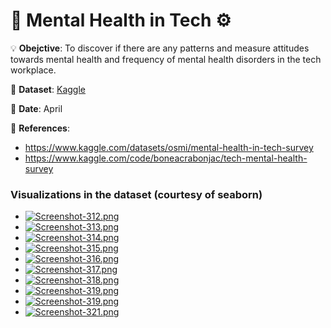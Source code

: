 # 🧠 Mental Health in Tech ⚙

💡 **Obejctive**: To discover if there are any patterns and measure attitudes towards mental health and frequency of mental health disorders in the tech workplace.

🔢 **Dataset**: [Kaggle](https://www.kaggle.com/datasets/osmi/mental-health-in-tech-survey)

📅 **Date**: April

📜 **References**:
- https://www.kaggle.com/datasets/osmi/mental-health-in-tech-survey
- https://www.kaggle.com/code/boneacrabonjac/tech-mental-health-survey


### Visualizations in the dataset (courtesy of seaborn)

- [![Screenshot-312.png](https://i.postimg.cc/6qfDx5kw/Screenshot-312.png)](https://postimg.cc/PvN6mhfF)
- [![Screenshot-313.png](https://i.postimg.cc/ZKYQyZkB/Screenshot-313.png)](https://postimg.cc/Jtgx9fzM)
- [![Screenshot-314.png](https://i.postimg.cc/FKSCQHSq/Screenshot-314.png)](https://postimg.cc/3yKFX7nC)
- [![Screenshot-315.png](https://i.postimg.cc/1z1cwcgC/Screenshot-315.png)](https://postimg.cc/mPVHG9yC)
- [![Screenshot-316.png](https://i.postimg.cc/wMrDvh8k/Screenshot-316.png)](https://postimg.cc/FkjYCkKf)
- [![Screenshot-317.png](https://i.postimg.cc/Mp7j2kT5/Screenshot-317.png)](https://postimg.cc/gx008T3L)
- [![Screenshot-318.png](https://i.postimg.cc/DyscZM0J/Screenshot-318.png)](https://postimg.cc/yk1RpnFs)
- [![Screenshot-319.png](https://i.postimg.cc/mDJQZYGy/Screenshot-319.png)](https://postimg.cc/PpbL28JC)
- [![Screenshot-319.png](https://i.postimg.cc/mDJQZYGy/Screenshot-319.png)](https://postimg.cc/PpbL28JC)
- [![Screenshot-321.png](https://i.postimg.cc/bwgkSchJ/Screenshot-321.png)](https://postimg.cc/MncvgLX2)

